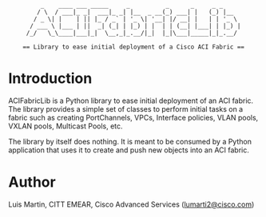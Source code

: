              _    ____ ___ _____     _          _      _     _ _     
            / \  / ___|_ _|  ___|_ _| |__  _ __(_) ___| |   (_) |__  
           / _ \| |    | || |_ / _` | '_ \| '__| |/ __| |   | | '_ \ 
          / ___ \ |___ | ||  _| (_| | |_) | |  | | (__| |___| | |_) |
         /_/   \_\____|___|_|  \__,_|_.__/|_|  |_|\___|_____|_|_.__/ 
                                                                               
        == Library to ease initial deployment of a Cisco ACI Fabric ==
     
Introduction
============

ACIFabricLib is a Python library to ease initial deployment of an ACI fabric. 
The library provides a simple set of classes to perform initial tasks on 
a fabric such as creating PortChannels, VPCs, Interface policies, VLAN pools,
VXLAN pools, Multicast Pools, etc.

The library by itself does nothing. It is meant to be consumed by a Python
application that uses it to create and push new objects into an ACI fabric.

Author
======
Luis Martin, CITT EMEAR, Cisco Advanced Services (lumarti2@cisco.com)

                                            